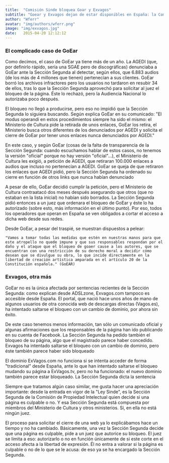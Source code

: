 ```yaml
---
title:  "Comisión Sinde bloquea Goar y Exvagos"
subtitle: "Goear y Exvagos dejan de estar disponibles en España: la Comisión Sinde ordena su bloqueo "
author: "Wferr"
avatar: "img/authors/wferr.png"
image: "img/exvagos.jpg"
date:   2015-04-20 12:12:12
---
```


### El complicado caso de GoEar
Como decimos, el caso de GoEar ya tiene más de un año. La AGEDI (que, por definirlo rápido, sería una SGAE pero de discográficas) denunciaba a GoEar ante la Sección Segunda al detectar, según ellos, que 6.883 audios (de los más de 4 millones que tienen) pertenecían a sus clientes. GoEar borró los archivos infractores pero los usuarios no tardaron en resubir 34 de ellos, tras lo que la Sección Segunda aprovechó para solicitar al juez el bloqueo de la página. Éste lo rechazó, pero la Audiencia Nacional lo autorizaba poco después.

El bloqueo no llegó a producirse, pero eso no impidió que la Sección Segunda lo siguiera buscando. Según explica GoEar en su comunicado: "El modus operandi en estos procedimientos siempre ha sido el mismo: el Ministerio de Cultura pide la retirada de unos enlaces, GoEar los retira, el Ministerio busca otros diferentes de los denunciados por AGEDI y solicita el cierre de GoEar por tener unos enlaces nunca denunciados por AGEDI."

En este caso, y según GoEar (cosas de la falta de transparencia de la Sección Segunda: cuando escuchamos hablar de estos casos, no tenemos la versión "oficial" porque no hay versión "oficial"...), el Ministerio de Cultura les exigió, a petición de AGEDI, que retiraran 100.000 enlaces a audios que incluso no pertenecían a AGEDI.
GoEar se queja de que retiraron los enlaces que AGEDI pidió, pero la Sección Segunda ha ordenado su cierre en función de otros links que nunca habían denunciado

A pesar de ello, GoEar decidió cumplir la petición, pero el Ministerio de Cultura contraatacó dos meses después asegurando que otros (que no estaban en la lista inicial) no habían sido borrados. La Sección Segunda pidió entonces a un juez que ordenara el bloqueo de GoEar y éste lo ha autorizado (sobre esto, más información en el último punto). Por eso, todos los operadores que operan en España se ven obligados a cortar el acceso a dicha web desde sus redes.

Desde GoEar, a pesar del traspié, se muestran dispuestos a pelear:

    "Vamos a tomar todas las medidas que estén en nuestras manos para que este atropello no quede impune y que sus responsables respondan por el daño y el ataque que el bloqueo de goaer cause a los autores, que se encuentran con una restricción de su derecho moral a decidir cómo desean que se divulgue su obra, lo que incide directamente en la libertad de creación artística amparada en el artículo 20 de la Constitución española." (GoEAR)

### Exvagos, otra más

GoEar no es la única afectada por sentencias recientes de la Sección Segunda: como explican desde ADSLzone, Exvagos.com tampoco es accesible desde España. El portal, que nació hace unos años de mano de algunos usuarios de otra conocida web de descargas directas (Vagos.es), ha intentado saltarse el bloqueo con un cambio de dominio, por ahora sin éxito.

De este caso tenemos menos información, tan sólo un comunicado oficial y algunas afirmaciones que los responsables de la página han ido publicando en su cuenta de Facebook. La Sección Segunda ha pedido también el bloqueo de su página, algo que el magistrado parece haber concedido.
Exvagos ha intentado saltarse el bloqueo con un cambio de dominio, pero éste también parece haber sido bloqueado

El dominio ExVagos.com no funciona si se intenta acceder de forma "tradicional" desde España, ante lo que han intentado saltarse el bloqueo mudando su página a ExVagos.tv, pero no ha funcionado: el nuevo dominio también parece estar bloqueado.
La Sección Segunda dicta la sentencia

Siempre que tratamos algún caso similar, me gusta hacer una apreciación importante: desde la entrada en vigor de la "Ley Sinde", es la Sección Segunda de la Comisión de Propiedad Intelectual quien decide si una página es culpable o no. Y esa Sección Segunda está compuesta por miembros del Ministerio de Cultura y otros ministerios. Sí, en ella no está ningún juez.

El proceso para solicitar el cierre de una web ya lo explicábamos hace un tiempo y no ha cambiado. Básicamente, una vez la Sección Segunda decide que una página es culpable, pide a un juez que autorice su bloqueo. El juez se limita a eso: autorizarlo o no en función únicamente de si este corte en el acceso afecta a la libertad de expresión. Él no entra a valorar si la página es culpable o no de lo que se le acusa: de eso ya se ha encargado la Sección Segunda.

